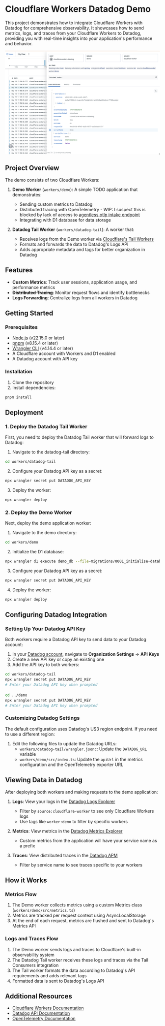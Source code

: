 # Cloudflare Workers Datadog Demo

This project demonstrates how to integrate Cloudflare Workers with Datadog for comprehensive observability. It showcases how to send metrics, logs, and traces from your Cloudflare Workers to Datadog, providing you with real-time insights into your application's performance and behavior.

![Datadog Logs Explorer showing Cloudflare Worker logs](logs.png)

## Project Overview

The demo consists of two Cloudflare Workers:

1. **Demo Worker** (`workers/demo`): A simple TODO application that demonstrates:
   - Sending custom metrics to Datadog
   - Distributed tracing with OpenTelemetry - WIP: I suspect this is blocked by lack of access to [agentless otlp intake endpoint](https://docs.datadoghq.com/opentelemetry/setup/agentless/)
   - Integrating with D1 database for data storage

2. **Datadog Tail Worker** (`workers/datadog-tail`): A worker that:
   - Receives logs from the Demo worker via [Cloudflare's Tail Workers](https://developers.cloudflare.com/workers/observability/logs/tail-workers/)
   - Formats and forwards the data to Datadog's Logs API
   - Adds appropriate metadata and tags for better organization in Datadog

## Features

- **Custom Metrics**: Track user sessions, application usage, and performance metrics
- ~~**Distributed Tracing**~~: Monitor request flows and identify bottlenecks
- **Logs Forwarding**: Centralize logs from all workers in Datadog

## Getting Started

### Prerequisites

- [Node.js](https://nodejs.org/) (v22.15.0 or later)
- [pnpm](https://pnpm.io/) (v8.15.4 or later)
- [Wrangler CLI](https://developers.cloudflare.com/workers/wrangler/install-and-update/) (v4.14.4 or later)
- A Cloudflare account with Workers and D1 enabled
- A Datadog account with API key

### Installation

1. Clone the repository
2. Install dependencies:

```bash
pnpm install
```

## Deployment

### 1. Deploy the Datadog Tail Worker

First, you need to deploy the Datadog Tail worker that will forward logs to Datadog:

1. Navigate to the datadog-tail directory:

```bash
cd workers/datadog-tail
```

2. Configure your Datadog API key as a secret:

```bash
npx wrangler secret put DATADOG_API_KEY
```

3. Deploy the worker:

```bash
npx wrangler deploy
```

### 2. Deploy the Demo Worker

Next, deploy the demo application worker:

1. Navigate to the demo directory:

```bash
cd workers/demo
```

2. Initialize the D1 database:

```bash
npx wrangler d1 execute demo_db --file=migrations/0001_initialise-database.sql
```

3. Configure your Datadog API key as a secret:

```bash
npx wrangler secret put DATADOG_API_KEY
```

4. Deploy the worker:

```bash
npx wrangler deploy
```

## Configuring Datadog Integration

### Setting Up Your Datadog API Key

Both workers require a Datadog API key to send data to your Datadog account:

1. In your [Datadog account](https://app.datadoghq.com/), navigate to **Organization Settings** → **API Keys**
2. Create a new API key or copy an existing one
3. Add the API key to both workers:

```bash
cd workers/datadog-tail
npx wrangler secret put DATADOG_API_KEY
# Enter your Datadog API key when prompted

cd ../demo
npx wrangler secret put DATADOG_API_KEY
# Enter your Datadog API key when prompted
```

### Customizing Datadog Settings

The default configuration uses Datadog's US3 region endpoint. If you need to use a different region:

1. Edit the following files to update the Datadog URLs:
   - `workers/datadog-tail/wrangler.jsonc`: Update the `DATADOG_URL` variable
   - `workers/demo/src/index.ts`: Update the `apiUrl` in the metrics configuration and the OpenTelemetry exporter URL

## Viewing Data in Datadog

After deploying both workers and making requests to the demo application:

1. **Logs**: View your logs in the [Datadog Logs Explorer](https://app.datadoghq.com/logs)
   - Filter by `source:cloudflare-worker` to see only Cloudflare Workers logs
   - Use tags like `worker:demo` to filter by specific workers

2. **Metrics**: View metrics in the [Datadog Metrics Explorer](https://app.datadoghq.com/metric/explorer)
   - Custom metrics from the application will have your service name as a prefix

3. **Traces**: View distributed traces in the [Datadog APM](https://app.datadoghq.com/apm/traces)
   - Filter by service name to see traces specific to your workers

## How it Works

### Metrics Flow

1. The Demo worker collects metrics using a custom Metrics class (`workers/demo/src/metrics.ts`)
2. Metrics are tracked per request context using AsyncLocalStorage
3. At the end of each request, metrics are flushed and sent to Datadog's Metrics API

### Logs and Traces Flow

1. The Demo worker sends logs and traces to Cloudflare's built-in observability system
2. The Datadog Tail worker receives these logs and traces via the Tail Consumers integration
3. The Tail worker formats the data according to Datadog's API requirements and adds relevant tags
4. Formatted data is sent to Datadog's Logs API

## Additional Resources

- [Cloudflare Workers Documentation](https://developers.cloudflare.com/workers/)
- [Datadog API Documentation](https://docs.datadoghq.com/api/)
- [OpenTelemetry Documentation](https://opentelemetry.io/docs/)